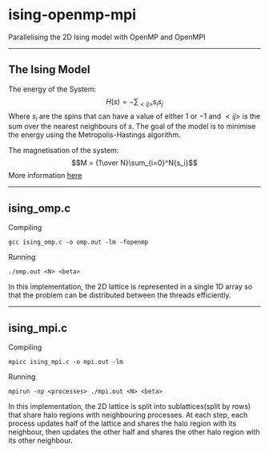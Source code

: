 # ising-openmp-mpi

Parallelising the 2D Ising model with OpenMP and OpenMPI

---
## The Ising Model

The energy of the System:$$ H(s) = -\sum_{<ij>}{s_i s_j}$$
Where $s_i$ are the spins that can have a value of either $1$ or $-1$ and $<ij>$ is the sum over the nearest neighbours of $s$.
The goal of the model is to minimise the energy using the Metropolis-Hastings algorithm.

The magnetisation of the system: $$M = {1\over N}\sum_{i=0}^N{s_i}$$
More information [here](https://en.wikipedia.org/wiki/Ising_model)

---

## ising_omp.c

Compiling

```
gcc ising_omp.c -o omp.out -lm -fopenmp
```

Running

```
./omp.out <N> <beta>
```

  

In this implementation, the 2D lattice is represented in a single 1D array so that the problem can be distributed between the threads efficiently.

  

---

## ising_mpi.c

Compiling

```
mpicc ising_mpi.c -o mpi.out -lm
```

Running

```
mpirun -np <processes> ./mpi.out <N> <beta>
```

In this implementation, the 2D lattice is split into sublattices(split by rows) that share halo regions with neighbouring processes. At each step, each process updates half of the lattice and shares the halo region with its neighbour, then updates the other half and shares the other halo region with its other neighbour.